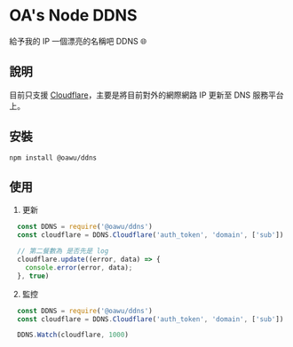 # OA's Node DDNS

給予我的 IP 一個漂亮的名稱吧 DDNS 🌐

## 說明

目前只支援 [Cloudflare](https://www.cloudflare.com/zh-tw/)，主要是將目前對外的網際網路 IP 更新至 DNS 服務平台上。

## 安裝

```shell
npm install @oawu/ddns
```

## 使用

1. 更新

```javascript
  const DDNS = require('@oawu/ddns')
  const cloudflare = DDNS.Cloudflare('auth_token', 'domain', ['sub'])

  // 第二餐數為 是否先是 log
  cloudflare.update((error, data) => {
    console.error(error, data);
  }, true)
```

2. 監控


```javascript
  const DDNS = require('@oawu/ddns')
  const cloudflare = DDNS.Cloudflare('auth_token', 'domain', ['sub'])

  DDNS.Watch(cloudflare, 1000)
```


